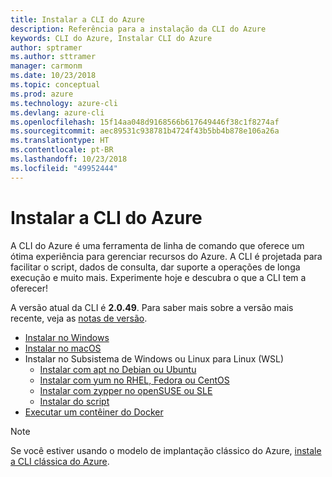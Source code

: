 ```yaml
---
title: Instalar a CLI do Azure
description: Referência para a instalação da CLI do Azure
keywords: CLI do Azure, Instalar CLI do Azure
author: sptramer
ms.author: sttramer
manager: carmonm
ms.date: 10/23/2018
ms.topic: conceptual
ms.prod: azure
ms.technology: azure-cli
ms.devlang: azure-cli
ms.openlocfilehash: 15f14aa048d9168566b617649446f38c1f8274af
ms.sourcegitcommit: aec89531c938781b4724f43b5bb4b878e106a26a
ms.translationtype: HT
ms.contentlocale: pt-BR
ms.lasthandoff: 10/23/2018
ms.locfileid: "49952444"
---
```

# <a name="install-the-azure-cli"></a>Instalar a CLI do Azure

A CLI do Azure é uma ferramenta de linha de comando que oferece um ótima experiência para gerenciar recursos do Azure. A CLI é projetada para facilitar o script, dados de consulta, dar suporte a operações de longa execução e muito mais. Experimente hoje e descubra o que a CLI tem a oferecer!

A versão atual da CLI é __2.0.49__. Para saber mais sobre a versão mais recente, veja as [notas de versão](release-notes-azure-cli.md).

* [Instalar no Windows](install-azure-cli-windows.md)
* [Instalar no macOS](install-azure-cli-macos.md)
* Instalar no Subsistema de Windows ou Linux para Linux (WSL)
  * [Instalar com apt no Debian ou Ubuntu](install-azure-cli-apt.md)
  * [Instalar com yum no RHEL, Fedora ou CentOS](install-azure-cli-yum.md)
  * [Instalar com zypper no openSUSE ou SLE](install-azure-cli-zypper.md)
  * [Instalar do script](install-azure-cli-linux.md)
* [Executar um contêiner do Docker](run-azure-cli-docker.md)

> [!NOTE]
> Se você estiver usando o modelo de implantação clássico do Azure, [instale a CLI clássica do Azure](install-classic-cli.md).
